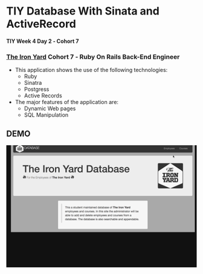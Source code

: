# TIY Database With Sinata and ActiveRecord

#### TIY Week 4 Day 2 &dash; Cohort 7
### **[The Iron Yard](http://theironyard.com)** Cohort 7 &dash; Ruby On Rails Back-End Engineer

- This application shows the use of the following technologies:
  - Ruby
  - Sinatra
  - Postgress
  - Active Records
- The major features of the application are:
  - Dynamic Web pages
  - SQL Manipulation

## DEMO
![](https://raw.githubusercontent.com/brunz36/tiy-database-with-sinatra-and-activerecord/master/docs/tiy-database-with-sinatra-and-postgres-activerecord.gif)
